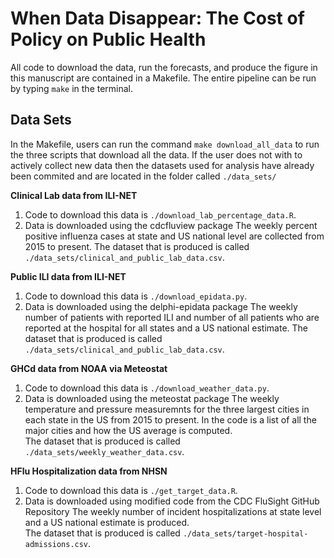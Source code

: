# When Data Disappear: The Cost of Policy on Public Health

All code to download the data, run the forecasts, and produce the figure in this manuscript are contained in a Makefile. 
The entire pipeline can be run by typing `make` in the terminal. 

## Data Sets 

In the Makefile, users can run the command `make download_all_data` to run the three scripts that download all the data. 
If the user does not with to actively collect new data then the datasets used for analysis have already been commited and are located in the folder called `./data_sets/`

**Clinical Lab data from ILI-NET** 
1. Code to download this data is `./download_lab_percentage_data.R`.
2. Data is downloaded using the cdcfluview package
The weekly percent positive influenza cases at state and US national level are collected from 2015 to present.
The dataset that is produced is called `./data_sets/clinical_and_public_lab_data.csv`. 

**Public ILI data from ILI-NET** 
1. Code to download this data is `./download_epidata.py`.
2. Data is downloaded using the delphi-epidata package
The weekly number of patients with reported ILI and number of all patients who are reported at the hospital for all states and a US national estimate.
The dataset that is produced is called `./data_sets/clinical_and_public_lab_data.csv`. 

**GHCd data from NOAA via Meteostat** 
1. Code to download this data is `./download_weather_data.py`.
2. Data is downloaded using the meteostat package
The weekly temperature and pressure measuremnts for the three largest cities in each state in the US from 2015 to present.
In the code is a list of all the major cities and how the US average is computed.  
The dataset that is produced is called `./data_sets/weekly_weather_data.csv`. 

**HFlu Hospitalization data from NHSN** 
1. Code to download this data is `./get_target_data.R`.
2. Data is downloaded using modified code from the CDC FluSight GitHub Repository
The weekly number of incident hospitalizations at state level and a US national estimate is produced.   
The dataset that is produced is called `./data_sets/target-hospital-admissions.csv`. 


